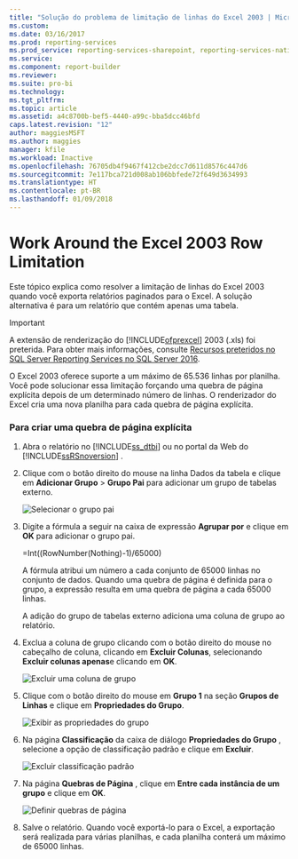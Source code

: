 ```yaml
---
title: "Solução do problema de limitação de linhas do Excel 2003 | Microsoft Docs"
ms.custom: 
ms.date: 03/16/2017
ms.prod: reporting-services
ms.prod_service: reporting-services-sharepoint, reporting-services-native
ms.service: 
ms.component: report-builder
ms.reviewer: 
ms.suite: pro-bi
ms.technology: 
ms.tgt_pltfrm: 
ms.topic: article
ms.assetid: a4c8700b-bef5-4440-a99c-bba5dcc46bfd
caps.latest.revision: "12"
author: maggiesMSFT
ms.author: maggies
manager: kfile
ms.workload: Inactive
ms.openlocfilehash: 76705db4f9467f412cbe2dcc7d611d8576c447d6
ms.sourcegitcommit: 7e117bca721d008ab106bbfede72f649d3634993
ms.translationtype: HT
ms.contentlocale: pt-BR
ms.lasthandoff: 01/09/2018
---
```

# <a name="work-around-the-excel-2003-row-limitation"></a>Work Around the Excel 2003 Row Limitation
  Este tópico explica como resolver a limitação de linhas do Excel 2003 quando você exporta relatórios paginados para o Excel. A solução alternativa é para um relatório que contém apenas uma tabela.  
  
> [!IMPORTANT]  
>  A extensão de renderização do [!INCLUDE[ofprexcel](../../includes/ofprexcel-md.md)] 2003 (.xls) foi preterida. Para obter mais informações, consulte [Recursos preteridos no SQL Server Reporting Services no SQL Server 2016](../../reporting-services/deprecated-features-in-sql-server-reporting-services-ssrs.md).  
  
 O Excel 2003 oferece suporte a um máximo de 65.536 linhas por planilha. Você pode solucionar essa limitação forçando uma quebra de página explícita depois de um determinado número de linhas. O renderizador do Excel cria uma nova planilha para cada quebra de página explícita.  
  
### <a name="to-create-an-explicit-page-break"></a>Para criar uma quebra de página explícita  
  
1.  Abra o relatório no [!INCLUDE[ss_dtbi](../../includes/ss-dtbi-md.md)] ou no portal da Web do [!INCLUDE[ssRSnoversion](../../includes/ssrsnoversion-md.md)] .  
  
2.  Clique com o botão direito do mouse na linha Dados da tabela e clique em **Adicionar Grupo** > **Grupo Pai** para adicionar um grupo de tabelas externo.  
  
     ![Selecionar o grupo pai](../../reporting-services/report-builder/media/datarow-selectparentgroup.png "Selecionar o grupo pai")  
  
3.  Digite a fórmula a seguir na caixa de expressão **Agrupar por** e clique em **OK** para adicionar o grupo pai.  
  
     =Int((RowNumber(Nothing)-1)/65000)  
  
     A fórmula atribui um número a cada conjunto de 65000 linhas no conjunto de dados. Quando uma quebra de página é definida para o grupo, a expressão resulta em uma quebra de página a cada 65000 linhas.  
  
     A adição do grupo de tabelas externo adiciona uma coluna de grupo ao relatório.  
  
4.  Exclua a coluna de grupo clicando com o botão direito do mouse no cabeçalho de coluna, clicando em **Excluir Colunas**, selecionando **Excluir colunas apenas**e clicando em **OK**.  
  
     ![Excluir uma coluna de grupo](../../reporting-services/report-builder/media/groupcolumn-delete-updated.png "Excluir uma coluna de grupo")  
  
5.  Clique com o botão direito do mouse em **Grupo 1** na seção **Grupos de Linhas** e clique em **Propriedades do Grupo**.  
  
     ![Exibir as propriedades do grupo](../../reporting-services/report-builder/media/groupproperties-updated.png "Exibir as propriedades do grupo")  
  
6.  Na página **Classificação** da caixa de diálogo **Propriedades do Grupo** , selecione a opção de classificação padrão e clique em **Excluir**.  
  
     ![Excluir classificação padrão](../../reporting-services/report-builder/media/groupproperties-sorting-updated.png "Excluir classificação padrão")  
  
7.  Na página **Quebras de Página** , clique em **Entre cada instância de um grupo** e clique em **OK**.  
  
     ![Definir quebras de página](../../reporting-services/report-builder/media/groupproperties-pagebreaks-updated.png "Definir quebras de página")  
  
8.  Salve o relatório. Quando você exportá-lo para o Excel, a exportação será realizada para várias planilhas, e cada planilha conterá um máximo de 65000 linhas.  
  
  
